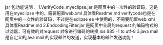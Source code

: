 jar 包功能说明：
	1.VerifyCode_myeclipse.jar 是网页中的一次性的验证码，这是用在myeclipse 中的，需要配置web.xml 具体看Readme.md
	  verifycode也是在网页中的一次性的验证码，不过是在eclipse ee 中使用的，不需要配置web.xml 具体看Readme.md
	2.EndcodingFilter.jar 是网页中全局的request 的编码格式的过滤器，可有效的对request 对像进行编码的转换 ios 985 -1 to utf-8
	3.java mail 是自定义的java mail 的实现邮件的发送，实现基本的邮件发送功能！
